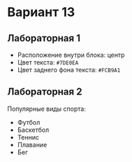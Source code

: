 # Вариант 13 

## Лабораторная 1 
- Расположение внутри блока: центр 
- Цвет текста: `#7DE0EA` 
- Цвет заднего фона текста: `#FCB9A1` 

## Лабораторная 2 
Популярные виды спорта:
- Футбол
- Баскетбол
- Теннис
- Плавание
- Бег